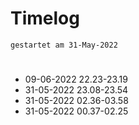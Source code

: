 # Timelog
`gestartet am 31-May-2022`

#
- 09-06-2022 22.23-23.19
- 31-05-2022 23.08-23.54
- 31-05-2022 02.36-03.58
- 31-05-2022 00.37-02.25